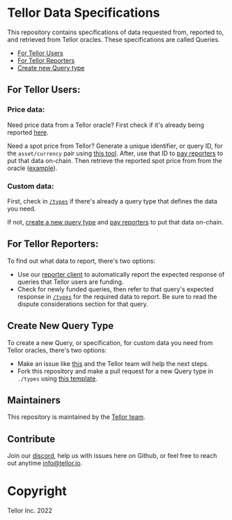 # Tellor Data Specifications


This repository contains specifications of data requested from, reported to, and retrieved from Tellor oracles. These specifications are called Queries.

- [For Tellor Users](#for-tellor-users)
- [For Tellor Reporters](#for-tellor-reporters)
- [Create new Query type](#create-new-query-type)

## For Tellor Users:

### **Price data**:
Need price data from a Tellor oracle? First check if it's already being reported [here]().

Need a spot price from Tellor? Generate a unique identifier, or query ID, for the `asset/currency` pair using [this tool](https://queryidbuilder.herokuapp.com/). After, use that ID to [pay reporters](https://github.com/tellor-io/autoPay) to put that data on-chain. Then retrieve the reported spot price from from the oracle ([example](https://github.com/tellor-io/usingtellor)).

### **Custom data**:
First, check in [`/types`](./types/) if there's already a query type that defines the data you need.

If not, [create a new query type](#create-new-query-type) and [pay reporters](https://github.com/tellor-io/autoPay) to put that data on-chain.

## For Tellor Reporters:
To find out what data to report, there's two options:
- Use our [reporter client]() to automatically report the expected response of queries that Tellor users are funding.
- Check for newly funded queries, then refer to that query's expected response in [`/types`](./types/) for the required data to report. Be sure to read the dispute considerations section for that query.


## Create New Query Type
To create a new Query, or specification, for custom data you need from Tellor oracles, there's two options:
- Make an issue like [this](https://github.com/tellor-io/dataSpecs/issues/25) and the Tellor team will help the next steps.
- Fork this repository and make a pull request for a new Query type in `./types` using [this template](./types/_NewQueryTypeTemplate.md).


## Maintainers <a name="maintainers"> </a> 
This repository is maintained by the [Tellor team](https://github.com/orgs/tellor-io/people).


## Contribute<a name="how2contribute"> </a>  
Join our [discord](https://discord.gg/DxSG2bPECw), help us with issues here on Github, or feel free to reach out anytime [info@tellor.io](mailto:info@tellor.io).


# Copyright

Tellor Inc. 2022
